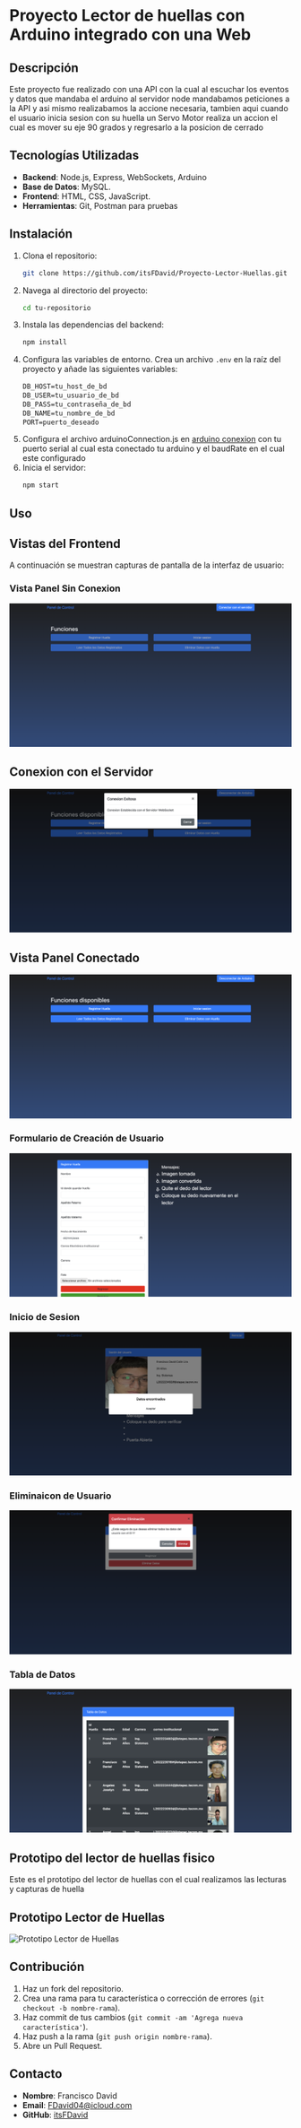 # Proyecto Lector de huellas con Arduino integrado con una Web

## Descripción

Este proyecto fue realizado con una API con la cual al escuchar los eventos y datos que mandaba el arduino al servidor node mandabamos peticiones a la API y asi mismo realizabamos la accione necesaria, tambien aqui cuando el usuario inicia sesion con su huella un Servo Motor realiza un accion el cual es mover su eje 90 grados y regresarlo a la posicion de cerrado

## Tecnologías Utilizadas

- **Backend**: Node.js, Express, WebSockets, Arduino
- **Base de Datos**: MySQL.
- **Frontend**: HTML, CSS, JavaScript.
- **Herramientas**: Git, Postman para pruebas

## Instalación

1. Clona el repositorio:
    ```bash
    git clone https://github.com/itsFDavid/Proyecto-Lector-Huellas.git
    ```
2. Navega al directorio del proyecto:
    ```bash
    cd tu-repositorio
    ```
3. Instala las dependencias del backend:
    ```bash
    npm install
    ```
4. Configura las variables de entorno. Crea un archivo `.env` en la raíz del proyecto y añade las siguientes variables:
    ```env
    DB_HOST=tu_host_de_bd
    DB_USER=tu_usuario_de_bd
    DB_PASS=tu_contraseña_de_bd
    DB_NAME=tu_nombre_de_bd
    PORT=puerto_deseado
    ```
5. Configura el archivo arduinoConnection.js en [arduino conexion](Proyecto-lector-huella/utils/arduinoConnection.js) con tu puerto serial al cual esta conectado tu arduino y el baudRate en el cual este configurado
6. Inicia el servidor:
    ```bash
    npm start
    ```

## Uso

## Vistas del Frontend

A continuación se muestran capturas de pantalla de la interfaz de usuario:

### Vista Panel Sin Conexion
![Panel Sin Conexion](imgProject/panelOff.png)

## Conexion con el Servidor 
![Conexion con el Servidor](imgProject/connectServer.png)

## Vista Panel Conectado
![Panel Con Conexion](imgProject/panelOn.png)


### Formulario de Creación de Usuario
![Formulario de Creación de un Usuario](imgProject/formSignUp.png)

### Inicio de Sesion
![Inicio de Sesion](imgProject/signIn.png)

### Eliminaicon de Usuario
![ELiminacion de Usuario](imgProject/deledeUser.png)

### Tabla de Datos
![Tabla de datos](imgProject/allData.png)

## Prototipo del lector de huellas fisico
Este es el prototipo del lector de huellas con el cual realizamos las lecturas y capturas de huella

## Prototipo Lector de Huellas
![Prototipo Lector de Huellas](imgProject/prototype.heic)


## Contribución

1. Haz un fork del repositorio.
2. Crea una rama para tu característica o corrección de errores (`git checkout -b nombre-rama`).
3. Haz commit de tus cambios (`git commit -am 'Agrega nueva característica'`).
4. Haz push a la rama (`git push origin nombre-rama`).
5. Abre un Pull Request.


## Contacto

- **Nombre**: Francisco David
- **Email**: FDavid04@icloud.com
- **GitHub**: [itsFDavid](https://github.com/itsFDavid)

